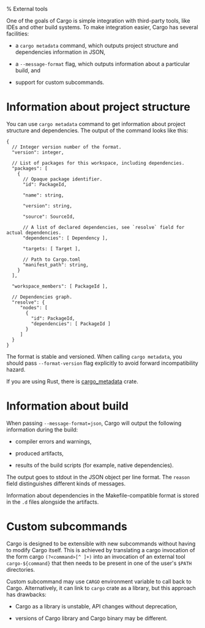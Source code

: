 % External tools

One of the goals of Cargo is simple integration with third-party tools, like
IDEs and other build systems. To make integration easier, Cargo has several
facilities:

* a `cargo metadata` command, which outputs project structure and dependencies
  information in JSON,

* a `--message-format` flag, which outputs information about a particular build,
  and

* support for custom subcommands.


# Information about project structure

You can use `cargo metadata` command to get information about project structure
and dependencies. The output of the command looks like this:

```text
{
  // Integer version number of the format.
  "version": integer,

  // List of packages for this workspace, including dependencies.
  "packages": [
    {
      // Opaque package identifier.
      "id": PackageId,

      "name": string,

      "version": string,

      "source": SourceId,

      // A list of declared dependencies, see `resolve` field for actual dependencies.
      "dependencies": [ Dependency ],

      "targets: [ Target ],

      // Path to Cargo.toml
      "manifest_path": string,
    }
  ],

  "workspace_members": [ PackageId ],

  // Dependencies graph.
  "resolve": {
     "nodes": [
       {
         "id": PackageId,
         "dependencies": [ PackageId ]
       }
     ]
  }
}
```

The format is stable and versioned. When calling `cargo metadata`, you should
pass `--format-version` flag explicitly to avoid forward incompatibility
hazard.

If you are using Rust, there is [cargo_metadata] crate.

[cargo_metadata]: https://crates.io/crates/cargo_metadata


# Information about build

When passing `--message-format=json`, Cargo will output the following
information during the build:

* compiler errors and warnings,

* produced artifacts,

* results of the build scripts (for example, native dependencies).

The output goes to stdout in the JSON object per line format. The `reason` field
distinguishes different kinds of messages.

Information about dependencies in the Makefile-compatible format is stored in
the `.d` files alongside the artifacts.


# Custom subcommands

Cargo is designed to be extensible with new subcommands without having to modify
Cargo itself. This is achieved by translating a cargo invocation of the form
cargo `(?<command>[^ ]+)` into an invocation of an external tool
`cargo-${command}` that then needs to be present in one of the user's `$PATH`
directories.

Custom subcommand may use `CARGO` environment variable to call back to
Cargo. Alternatively, it can link to `cargo` crate as a library, but this
approach has drawbacks:

* Cargo as a library is unstable, API changes without deprecation,

* versions of Cargo library and Cargo binary may be different.
